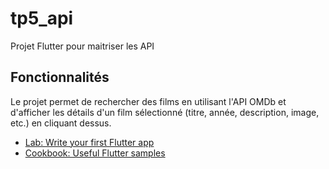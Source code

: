 # tp5_api

Projet Flutter pour maitriser les API

## Fonctionnalités

Le projet permet de rechercher des films en utilisant l'API OMDb et d'afficher les détails d'un film sélectionné (titre, année, description, image, etc.) en cliquant dessus.

- [Lab: Write your first Flutter app](https://docs.flutter.dev/get-started/codelab)
- [Cookbook: Useful Flutter samples](https://docs.flutter.dev/cookbook)
